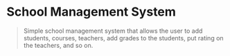 School Management System
===============
> Simple school management system that allows the user to add students, courses, teachers, add grades to the students, put rating on the teachers, and so on.
